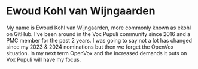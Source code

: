 # Ewoud Kohl van Wijngaarden

My name is Ewoud Kohl van Wijngaarden, more commonly known as ekohl on GitHub.
I've been around in the Vox Pupuli community since 2016 and a PMC member for the past 2 years.
I was going to say not a lot has changed since my 2023 & 2024 nominations but then we forget the OpenVox situation.
In my next term OpenVox and the increased demands it puts on Vox Pupuli will have my focus.
